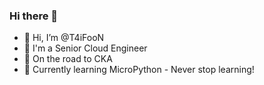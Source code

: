 ### Hi there 👋

- 👋 Hi, I’m @T4iFooN
- 👀 I'm a Senior Cloud Engineer
- 🔭 On the road to CKA
- 🌱 Currently learning MicroPython - Never stop learning!
